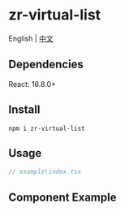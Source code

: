 # zr-virtual-list

English | [中文](./README_zh.md)


## Dependencies
React: 16.8.0+


## Install

```
npm i zr-virtual-list
```


## Usage


```jsx
// example\index.tsx

```

## Component Example

